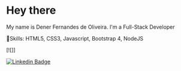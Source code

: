 <!--
**Dener-Fernandes/Dener-Fernandes** is a ✨ _special_ ✨ repository because its `README.md` (this file) appears on your GitHub profile.

Here are some ideas to get you started:

- 🔭 I’m currently working on ...
- 🌱 I’m currently learning ...
- 👯 I’m looking to collaborate on ...
- 🤔 I’m looking for help with ...
- 💬 Ask me about ...
- 📫 How to reach me: ...
- 😄 Pronouns: ...
- ⚡ Fun fact: ...
-->

# Hey there

My name is Dener Fernandes de Oliveira. I'm a Full-Stack Developer

🚀Skills: HTML5, CSS3, Javascript, Bootstrap 4, NodeJS

[![]]

[![Linkedin Badge](https://img.shields.io/badge/LinkedIn-0077B5?style=for-the-badge&logo=linkedin&logoColor=white)](https://www.linkedin.com/in/dener-fernandes-de-oliveira-0a5bb81b7/?lipi=urn%3Ali%3Apage%3Ad_flagship3_feed%3BSgMe6S8WSkW3diWZQK%2Bs%2BA%3D%3D)

